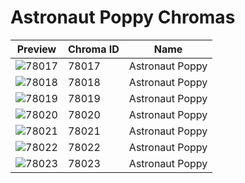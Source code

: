 # Astronaut Poppy Chromas



| Preview | Chroma ID | Name |
|---------|-----------|------|
| ![78017](https://raw.communitydragon.org/latest/plugins/rcp-be-lol-game-data/global/default/v1/champion-chroma-images/78/78017.png) | 78017 | Astronaut Poppy |
| ![78018](https://raw.communitydragon.org/latest/plugins/rcp-be-lol-game-data/global/default/v1/champion-chroma-images/78/78018.png) | 78018 | Astronaut Poppy |
| ![78019](https://raw.communitydragon.org/latest/plugins/rcp-be-lol-game-data/global/default/v1/champion-chroma-images/78/78019.png) | 78019 | Astronaut Poppy |
| ![78020](https://raw.communitydragon.org/latest/plugins/rcp-be-lol-game-data/global/default/v1/champion-chroma-images/78/78020.png) | 78020 | Astronaut Poppy |
| ![78021](https://raw.communitydragon.org/latest/plugins/rcp-be-lol-game-data/global/default/v1/champion-chroma-images/78/78021.png) | 78021 | Astronaut Poppy |
| ![78022](https://raw.communitydragon.org/latest/plugins/rcp-be-lol-game-data/global/default/v1/champion-chroma-images/78/78022.png) | 78022 | Astronaut Poppy |
| ![78023](https://raw.communitydragon.org/latest/plugins/rcp-be-lol-game-data/global/default/v1/champion-chroma-images/78/78023.png) | 78023 | Astronaut Poppy |